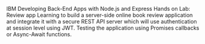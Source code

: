 IBM Developing Back-End Apps with Node.js and Express
Hands on Lab: Review app
Learning to build a server-side online book review application and integrate it with a secure REST API server which will use authentication at session level using JWT. Testing the application using Promises callbacks or Async-Await functions.
